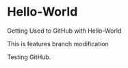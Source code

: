 # Hello-World
Getting Used to GitHub with Hello-World 

This is features branch modification

Testing GitHub.

